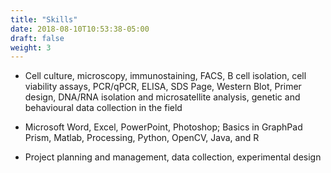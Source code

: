 ```yaml
---
title: "Skills"
date: 2018-08-10T10:53:38-05:00
draft: false
weight: 3
---
```

* Cell culture, microscopy, immunostaining, FACS, B cell isolation, cell viability assays, PCR/qPCR, ELISA, SDS Page, Western Blot, Primer design, DNA/RNA isolation and microsatellite analysis, genetic and behavioural data collection in the field

* Microsoft Word, Excel, PowerPoint, Photoshop; Basics in GraphPad Prism, Matlab, Processing, Python, OpenCV, Java, and R

* Project planning and management, data collection, experimental design
